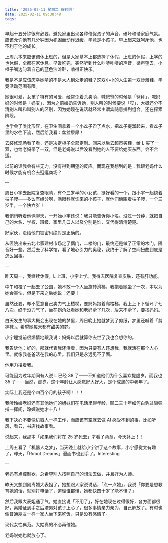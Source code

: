 ```yaml
---
title: '2025-02-11 星期二 霾转阴'
date: 2025-02-11 09:38:48
tags:
---
```


早起十五分钟很有必要，避免家里出现各种催促孩子的声音，破坏和谐家庭气氛。应该允许他有几分钟因为犯困而动作迟缓，毕竟是小孩子。早上起来就呵斥他，也不利于他的成长。

上周六本来应该调休上班的，但是大家基本上都选择了休假，上班的休假，上学的也休假，全都在家休息。早饭吃完，突然听到什么咔哧咔哧的声音，循声望去，小橙子嘴边叼着自己的蓝色沙滩鞋，啃得正快乐。

我是不是应该庆幸她啃的不是大人到处走的鞋？这双小小的人生第一双沙滩鞋，毕竟活动范围有限。

她很可爱，女孩子特有的可爱，经常歪着头卖萌，喊爸爸的时候是「爸拜」，喊妈妈的时候是「妈麦」，因为之前姨奶告诉她，别人叫的时候要说「哎」，大概还分不清别人叫和叫别人的区别，因为她现在说话就经常主谓宾随意排列组合。还在探索阶段。

也学会了类比形容，在卫生间拿着一个小盆子舀了点水，把盆子提溜起来，看盆子里的水往下流，然后给我看：盆盆尿尿！

去装修现场看了看，还是决定柜子全部定制。回来以后去超市买鞋，给 L 买了一双，也给老妈带了一双，但是老妈说以后没看到她的人不要给她买东西。会不合适。

以前的话我会有些无力，没有得到期望的反应。而现在我想到的是：我跟老妈什么时候才能有机会去逛逛商场？

--

周日小宇去医院复查眼睛，有个三岁半的小女孩，挺好看的一个，跟小宇一起绕着柱子爬——多么有缘分啊，满眼科就诊来的小孩子，就他们俩围着柱子爬，一个三岁半，一个快六岁！

我悄悄听着他俩聊天，一开始小宇还说：我只能告诉你小名。没过一分钟，就把自己的大名、学校、班级、家里几口人以及分别是谁，交代得清清楚楚。

好家伙，没给他门锁密码绝对是正确的。

从医院出来去北七家建材市场定了俩门，二楼的门，最终还是做了正常的木门，隔音好一些。然后去了科学馆，看了地心引力的奥秘，我终于了解了空间扭曲到底是怎么回事。

--

昨天周一，我继续休假，L 上班，小宇上学。我得去医院复查皮肤，还有肝功能。

中午和橙子一起去了公园，她不敢一个人坐旋转滑梯，我抱着她坐了一次，本以为她会害怕，但是下来之后她说：还要！

虽然还要，却不愿意自己卖力气上楼梯，要妈妈抱着爬楼梯，我上上下下循环了七八次，终于没力气了，坐在拐角处看她和老妈滑了几次，后来不滑了，要找妈妈。

白天发生的事大概会出现在她的梦里，周日晚上她就梦到了剪纸，梦里还喊着「剪袜袜」。希望她每天都有甜美的梦。

小宇睡觉前很煽情地跟我说：妈妈以后就算你去世了我也会想你的。

我告诉他：好的，那就代表我还活着，因为只要有人还想我，我就活在那个人心里。就像我爸爸活在我的心里。我们只是永远见不了面。

他用力搂着我。

可能因为过年期间有人说 L 已经 38 了——不知道他们为什么喜欢提虚岁，而我也 35 了——当然，虚岁。这个年龄让人感觉好大好大，是个成熟的中老年了。

实际上我还是个四百个月的孩子啊！！！

我听玲姨老妈还有其他她们的姐妹们在电话里聊年龄，聊二三十年如何白驹过隙弹指一挥间，玲姨说她才十八！

我下决心不要像机器人一样工作，而应该有空就去做 AI 感受不到的事，比如听风，看云，书店找故事看。

说起来，我那本「如果我们将在 25 岁死去」才看了两章，今天补上！！

上周五看了「机器人之梦」，当天晚上就给小宇讲了这个故事，小宇感觉太有趣了，昨天，「Robot Dreams」漫画书也到手了。Interesting

--

老妈有点控制欲，总希望别人按照自己的想法去做，并且好为人师。

昨天又想到刚离婚大表姐了，她想跟人家说说话，「点一点她」，我说「你要是想教育她的话，就别打电话了，道理谁都懂，她都快四十岁了能不懂？」

然后我跟大表姐通了气，她直接说「不用了」，好在她现在过得很好，各方面都很好，离婚证到手之后渣男对孩子上心了，很多事情亲力亲为，自己解放了。有时也像普通朋友一样一家人坐下来吃饭，只是没有感情了。

现代女性典范。大姑真的不必再催她。

老妈说她也就放心了。



